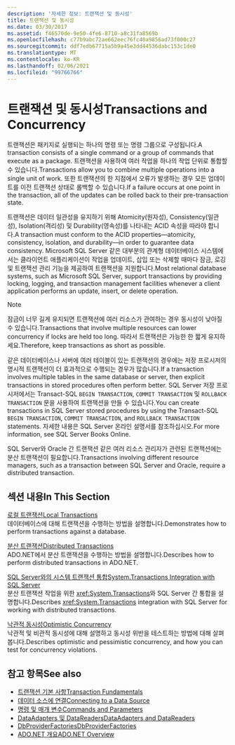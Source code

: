 ```yaml
---
description: '자세한 정보: 트랜잭션 및 동시성'
title: 트랜잭션 및 동시성
ms.date: 03/30/2017
ms.assetid: f46570de-9e50-4fe6-8710-a8c31fa8569b
ms.openlocfilehash: c77b9abc72ae662eec76fc40a9856ad73f000c27
ms.sourcegitcommit: ddf7edb67715a5b9a45e3dd44536dabc153c1de0
ms.translationtype: MT
ms.contentlocale: ko-KR
ms.lasthandoff: 02/06/2021
ms.locfileid: "99766766"
---
```

# <a name="transactions-and-concurrency"></a><span data-ttu-id="75c1e-103">트랜잭션 및 동시성</span><span class="sxs-lookup"><span data-stu-id="75c1e-103">Transactions and Concurrency</span></span>

<span data-ttu-id="75c1e-104">트랜잭션은 패키지로 실행되는 하나의 명령 또는 명령 그룹으로 구성됩니다.</span><span class="sxs-lookup"><span data-stu-id="75c1e-104">A transaction consists of a single command or a group of commands that execute as a package.</span></span> <span data-ttu-id="75c1e-105">트랜잭션을 사용하여 여러 작업을 하나의 작업 단위로 통합할 수 있습니다.</span><span class="sxs-lookup"><span data-stu-id="75c1e-105">Transactions allow you to combine multiple operations into a single unit of work.</span></span> <span data-ttu-id="75c1e-106">또한 트랜잭션의 한 지점에서 오류가 발생하는 경우 모든 업데이트를 이전 트랜잭션 상태로 롤백할 수 있습니다.</span><span class="sxs-lookup"><span data-stu-id="75c1e-106">If a failure occurs at one point in the transaction, all of the updates can be rolled back to their pre-transaction state.</span></span>  
  
 <span data-ttu-id="75c1e-107">트랜잭션은 데이터 일관성을 유지하기 위해 Atomicity(원자성), Consistency(일관성), Isolation(격리성) 및 Durability(영속성)를 나타내는 ACID 속성을 따라야 합니다.</span><span class="sxs-lookup"><span data-stu-id="75c1e-107">A transaction must conform to the ACID properties—atomicity, consistency, isolation, and durability—in order to guarantee data consistency.</span></span> <span data-ttu-id="75c1e-108">Microsoft SQL Server 같은 대부분의 관계형 데이터베이스 시스템에서는 클라이언트 애플리케이션이 작업을 업데이트, 삽입 또는 삭제할 때마다 잠금, 로깅 및 트랜잭션 관리 기능을 제공하여 트랜잭션을 지원합니다.</span><span class="sxs-lookup"><span data-stu-id="75c1e-108">Most relational database systems, such as Microsoft SQL Server, support transactions by providing locking, logging, and transaction management facilities whenever a client application performs an update, insert, or delete operation.</span></span>  
  
> [!NOTE]
> <span data-ttu-id="75c1e-109">잠금이 너무 길게 유지되면 트랜잭션에 여러 리소스가 관여하는 경우 동시성이 낮아질 수 있습니다.</span><span class="sxs-lookup"><span data-stu-id="75c1e-109">Transactions that involve multiple resources can lower concurrency if locks are held too long.</span></span> <span data-ttu-id="75c1e-110">따라서 트랜잭션은 가능한 한 짧게 유지하세요.</span><span class="sxs-lookup"><span data-stu-id="75c1e-110">Therefore, keep transactions as short as possible.</span></span>  
  
 <span data-ttu-id="75c1e-111">같은 데이터베이스나 서버에 여러 테이블이 있는 트랜잭션의 경우에는 저장 프로시저의 명시적 트랜잭션이 더 효과적으로 수행되는 경우가 많습니다.</span><span class="sxs-lookup"><span data-stu-id="75c1e-111">If a transaction involves multiple tables in the same database or server, then explicit transactions in stored procedures often perform better.</span></span> <span data-ttu-id="75c1e-112">SQL Server 저장 프로시저에서는 Transact-SQL `BEGIN TRANSACTION`, `COMMIT TRANSACTION` 및 `ROLLBACK TRANSACTION` 문을 사용하여 트랜잭션을 만들 수 있습니다.</span><span class="sxs-lookup"><span data-stu-id="75c1e-112">You can create transactions in SQL Server stored procedures by using the Transact-SQL `BEGIN TRANSACTION`, `COMMIT TRANSACTION`, and `ROLLBACK TRANSACTION` statements.</span></span> <span data-ttu-id="75c1e-113">자세한 내용은 SQL Server 온라인 설명서를 참조하십시오.</span><span class="sxs-lookup"><span data-stu-id="75c1e-113">For more information, see SQL Server Books Online.</span></span>  
  
 <span data-ttu-id="75c1e-114">SQL Server와 Oracle 간 트랜잭션 같은 여러 리소스 관리자가 관련된 트랜잭션에는 분산 트랜잭션이 필요합니다.</span><span class="sxs-lookup"><span data-stu-id="75c1e-114">Transactions involving different resource managers, such as a transaction between SQL Server and Oracle, require a distributed transaction.</span></span>  
  
## <a name="in-this-section"></a><span data-ttu-id="75c1e-115">섹션 내용</span><span class="sxs-lookup"><span data-stu-id="75c1e-115">In This Section</span></span>  

 [<span data-ttu-id="75c1e-116">로컬 트랜잭션</span><span class="sxs-lookup"><span data-stu-id="75c1e-116">Local Transactions</span></span>](local-transactions.md)  
 <span data-ttu-id="75c1e-117">데이터베이스에 대해 트랜잭션을 수행하는 방법을 설명합니다.</span><span class="sxs-lookup"><span data-stu-id="75c1e-117">Demonstrates how to perform transactions against a database.</span></span>  
  
 [<span data-ttu-id="75c1e-118">분산 트랜잭션</span><span class="sxs-lookup"><span data-stu-id="75c1e-118">Distributed Transactions</span></span>](distributed-transactions.md)  
 <span data-ttu-id="75c1e-119">ADO.NET에서 분산 트랜잭션을 수행하는 방법을 설명합니다.</span><span class="sxs-lookup"><span data-stu-id="75c1e-119">Describes how to perform distributed transactions in ADO.NET.</span></span>  
  
 [<span data-ttu-id="75c1e-120">SQL Server와의 시스템 트랜잭션 통합</span><span class="sxs-lookup"><span data-stu-id="75c1e-120">System.Transactions Integration with SQL Server</span></span>](system-transactions-integration-with-sql-server.md)  
 <span data-ttu-id="75c1e-121">분산 트랜잭션 작업을 위한 <xref:System.Transactions>와 SQL Server 간 통합을 설명합니다.</span><span class="sxs-lookup"><span data-stu-id="75c1e-121">Describes <xref:System.Transactions> integration with SQL Server for working with distributed transactions.</span></span>  
  
 [<span data-ttu-id="75c1e-122">낙관적 동시성</span><span class="sxs-lookup"><span data-stu-id="75c1e-122">Optimistic Concurrency</span></span>](optimistic-concurrency.md)  
 <span data-ttu-id="75c1e-123">낙관적 및 비관적 동시성에 대해 설명하고 동시성 위반을 테스트하는 방법에 대해 살펴봅니다.</span><span class="sxs-lookup"><span data-stu-id="75c1e-123">Describes optimistic and pessimistic concurrency, and how you can test for concurrency violations.</span></span>  
  
## <a name="see-also"></a><span data-ttu-id="75c1e-124">참고 항목</span><span class="sxs-lookup"><span data-stu-id="75c1e-124">See also</span></span>

- [<span data-ttu-id="75c1e-125">트랜잭션 기본 사항</span><span class="sxs-lookup"><span data-stu-id="75c1e-125">Transaction Fundamentals</span></span>](../transactions/transaction-fundamentals.md)
- [<span data-ttu-id="75c1e-126">데이터 소스에 연결</span><span class="sxs-lookup"><span data-stu-id="75c1e-126">Connecting to a Data Source</span></span>](connecting-to-a-data-source.md)
- [<span data-ttu-id="75c1e-127">명령 및 매개 변수</span><span class="sxs-lookup"><span data-stu-id="75c1e-127">Commands and Parameters</span></span>](commands-and-parameters.md)
- [<span data-ttu-id="75c1e-128">DataAdapters 및 DataReaders</span><span class="sxs-lookup"><span data-stu-id="75c1e-128">DataAdapters and DataReaders</span></span>](dataadapters-and-datareaders.md)
- [<span data-ttu-id="75c1e-129">DbProviderFactories</span><span class="sxs-lookup"><span data-stu-id="75c1e-129">DbProviderFactories</span></span>](dbproviderfactories.md)
- [<span data-ttu-id="75c1e-130">ADO.NET 개요</span><span class="sxs-lookup"><span data-stu-id="75c1e-130">ADO.NET Overview</span></span>](ado-net-overview.md)
